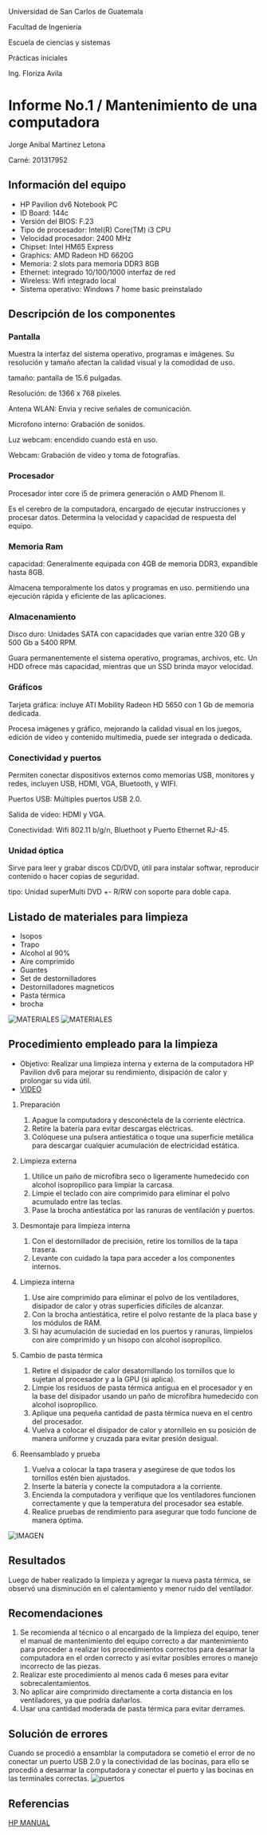 Universidad de San Carlos de Guatemala

Facultad de Ingeniería

Escuela de ciencias y sistemas

Prácticas iniciales

Ing. Floriza Avila

# Informe No.1 / Mantenimiento de una computadora

Jorge Anibal Martínez Letona

Carné: 201317952


## Información del equipo
- HP Pavilion dv6 Notebook PC
- ID Board: 144c
- Versión del BIOS: F.23
- Tipo de procesador: Intel(R) Core(TM) i3 CPU
- Velocidad procesador: 2400 MHz
- Chipset: Intel HM65 Express
- Graphics: AMD Radeon HD 6620G
- Memoria: 2 slots para memoria DDR3 8GB
- Ethernet: integrado 10/100/1000 interfaz de red
- Wireless: Wifi integrado local
- Sistema operativo: Windows 7 home basic preinstalado

## Descripción de los componentes
### Pantalla
Muestra la interfaz del sistema operativo, programas e imágenes. Su resolución y tamaño afectan la calidad visual y la comodidad de uso.

tamaño: pantalla de 15.6 pulgadas.

Resolución: de 1366 x 768 pixeles.

Antena WLAN: Envia y recive señales de comunicación.

Microfono interno: Grabación de sonidos.

Luz webcam: encendido cuando está en uso.

Webcam: Grabación de video y toma de fotografías.

### Procesador
Procesador inter core i5 de primera generación o AMD Phenom II.

Es el cerebro de la computadora, encargado de ejecutar instrucciones y procesar datos. Determina la velocidad y capacidad de respuesta del equipo.

### Memoria Ram
capacidad: Generalmente equipada con 4GB de memoria DDR3, expandible hasta 8GB.

Almacena temporalmente los datos y programas en uso. permitiendo una ejecución rápida y eficiente de las aplicaciones.

### Almacenamiento
Disco duro: Unidades SATA con capacidades que varían entre 320 GB y 500 Gb a 5400 RPM.

Guara permanentemente el sistema operativo, programas, archivos, etc. Un HDD ofrece más capacidad, mientras que un SSD brinda mayor velocidad.

### Gráficos
Tarjeta gráfica: incluye ATI Mobility Radeon HD 5650 con 1 Gb de memoria dedicada.

Procesa imágenes y gráfico, mejorando la calidad visual en los juegos, edición de video y contenido multimedia, puede ser integrada o dedicada.

### Conectividad y puertos
Permiten conectar dispositivos externos como memorias USB, monitores y redes, incluyen USB, HDMI, VGA, Bluetooth, y WIFI.

Puertos USB: Múltiples puertos USB 2.0.

Salida de video: HDMI y VGA.

Conectividad: Wifi 802.11 b/g/n, Bluethoot y Puerto Ethernet RJ-45.

### Unidad óptica
Sirve para leer y grabar discos CD/DVD, útil para instalar softwar, reproducir contenido o hacer copias de seguridad.

tipo: Unidad superMulti DVD +- R/RW con soporte para doble capa.

## Listado de materiales para limpieza
- Isopos
- Trapo
- Alcohol al 90%
- Aire comprimido
- Guantes
- Set de destornilladores
- Destornilladores magneticos
- Pasta térmica
- brocha

![MATERIALES](./Imagenes/materiales.PNG)
![MATERIALES](./Imagenes/materiales2.PNG)


## Procedimiento empleado para la limpieza
- Objetivo: Realizar una limpieza interna y externa de la computadora HP Pavilion dv6 para mejorar su rendimiento, disipación de calor y prolongar su vida útil.
- [VIDEO](https://youtu.be/uMUQARuAtgs)
1. Preparación
	1. Apague la computadora y desconéctela de la corriente eléctrica.
	2. Retire la batería para evitar descargas eléctricas.
	3. Colóquese una pulsera antiestática o toque una superficie metálica para descargar cualquier acumulación de electricidad estática.
	
2. Limpieza externa
	1. Utilice un paño de microfibra seco o ligeramente humedecido con alcohol isopropílico para limpiar la carcasa.
	2. Limpie el teclado con aire comprimido para eliminar el polvo acumulado entre las teclas.
	3. Pase la brocha antiestática por las ranuras de ventilación y puertos.
	
3. Desmontaje para limpieza interna
	1. Con el destornillador de precisión, retire los tornillos de la tapa trasera.
	2. Levante con cuidado la tapa para acceder a los componentes internos.
	
4. Limpieza interna
	1. Use aire comprimido para eliminar el polvo de los ventiladores, disipador de calor y otras superficies difíciles de alcanzar.
	2. Con la brocha antiestática, retire el polvo restante de la placa base y los módulos de RAM.
	3. Si hay acumulación de suciedad en los puertos y ranuras, límpielos con aire comprimido y un hisopo con alcohol isopropílico.
	
5. Cambio de pasta térmica
	1. Retire el disipador de calor desatornillando los tornillos que lo sujetan al procesador y a la GPU (si aplica).
	2. Limpie los residuos de pasta térmica antigua en el procesador y en la base del disipador usando un paño de microfibra humedecido con alcohol isopropílico.
	3. Aplique una pequeña cantidad de pasta térmica nueva en el centro del procesador.
	4. Vuelva a colocar el disipador de calor y atorníllelo en su posición de manera uniforme y cruzada para evitar presión desigual.
	
6. Reensamblado y prueba
	1. Vuelva a colocar la tapa trasera y asegúrese de que todos los tornillos estén bien ajustados.
	2. Inserte la batería y conecte la computadora a la corriente.
	3. Encienda la computadora y verifique que los ventiladores funcionen correctamente y que la temperatura del procesador sea estable.
	4. Realice pruebas de rendimiento para asegurar que todo funcione de manera óptima.

![IMAGEN](./Imagenes/03.PNG)

## Resultados
Luego de haber realizado la limpieza y agregar la nueva pasta térmica, se observó una disminución en el calentamiento y menor ruido del ventilador.

## Recomendaciones
1. Se recomienda al técnico o al encargado de la limpieza del equipo, tener el manual de mantenimiento del equipo correcto a dar mantenimiento para proceder a realizar los procedimientos correctos para desarmar la computadora en el orden correcto y así evitar posibles errores o manejo incorrecto de las piezas.
2. Realizar este procedimiento al menos cada 6 meses para evitar sobrecalentamientos.
3. No aplicar aire comprimido directamente a corta distancia en los ventiladores, ya que podría dañarlos.
4. Usar una cantidad moderada de pasta térmica para evitar derrames.

## Solución de errores
Cuando se procedió a ensamblar la computadora se cometió el error de no conectar un puerto USB 2.0 y la conectividad de las bocinas, para ello se procedió a desarmar la computadora y conectar el puerto y las bocinas en las terminales correctas.
![puertos](./Imagenes/puertosEdit.PNG)
## Referencias
[HP MANUAL](https://h10032.www1.hp.com/ctg/Manual/c02657339.pdf?utm_source=chatgpt.com)

 


